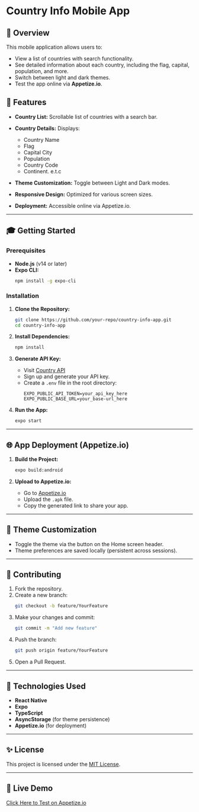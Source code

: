 # Country Info Mobile App

## 🌟 **Overview**

This mobile application allows users to:
- View a list of countries with search functionality.
- See detailed information about each country, including the flag, capital, population, and more.
- Switch between light and dark themes.
- Test the app online via **Appetize.io**.

## 🚀 **Features**

- **Country List:** Scrollable list of countries with a search bar.
- **Country Details:** Displays:
  - Country Name
  - Flag
  - Capital City
  - Population
  - Country Code
  - Continent. e.t.c
 
- **Theme Customization:** Toggle between Light and Dark modes.
- **Responsive Design:** Optimized for various screen sizes.
- **Deployment:** Accessible online via Appetize.io.

---

## 🎓 **Getting Started**

### Prerequisites
- **Node.js** (v14 or later)
- **Expo CLI:**
  ```bash
  npm install -g expo-cli
  ```

### Installation
1. **Clone the Repository:**
   ```bash
   git clone https://github.com/your-repo/country-info-app.git
   cd country-info-app
   ```

2. **Install Dependencies:**
   ```bash
   npm install
   ```

3. **Generate API Key:**
   - Visit [Country API](https://restfulcountries.com/request-access-token)
   - Sign up and generate your API key.
   - Create a `.env` file in the root directory:
     ```env
     EXPO_PUBLIC_API_TOKEN=your_api_key_here
     EXPO_PUBLIC_BASE_URL=your_base-url_here
     ```

4. **Run the App:**
   ```bash
   expo start
   ```

---

## 🌐 **App Deployment** (Appetize.io)

1. **Build the Project:**
   ```bash
   expo build:android
   ```

2. **Upload to Appetize.io:**
   - Go to [Appetize.io](https://appetize.io/)
   - Upload the `.apk` file.
   - Copy the generated link to share your app.

---

## 🔄 **Theme Customization**

- Toggle the theme via the button on the Home screen header.
- Theme preferences are saved locally (persistent across sessions).

---

## 💪 **Contributing**

1. Fork the repository.
2. Create a new branch:
   ```bash
   git checkout -b feature/YourFeature
   ```
3. Make your changes and commit:
   ```bash
   git commit -m "Add new feature"
   ```
4. Push the branch:
   ```bash
   git push origin feature/YourFeature
   ```
5. Open a Pull Request.

---

## 🌟 **Technologies Used**

- **React Native**
- **Expo**
- **TypeScript**
- **AsyncStorage** (for theme persistence)
- **Appetize.io** (for deployment)

---

## ✨ **License**

This project is licensed under the [MIT License](LICENSE).

---

## 🚀 **Live Demo**

[Click Here to Test on Appetize.io](https://appetize.io/app/your-app-link)

